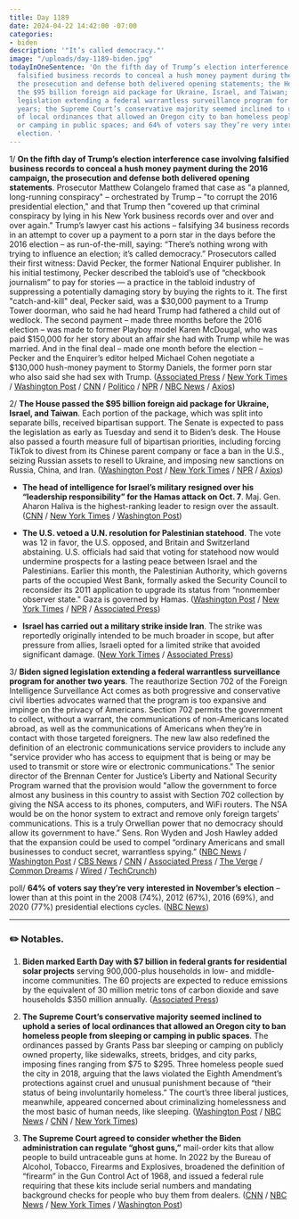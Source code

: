 ```yaml
---
title: Day 1189
date: 2024-04-22 14:42:00 -07:00
categories:
- biden
description: '"It’s called democracy."'
image: "/uploads/day-1189-biden.jpg"
todayInOneSentence: 'On the fifth day of Trump’s election interference case involving
  falsified business records to conceal a hush money payment during the 2016 campaign,
  the prosecution and defense both delivered opening statements; the House passed
  the $95 billion foreign aid package for Ukraine, Israel, and Taiwan; Biden signed
  legislation extending a federal warrantless surveillance program for another two
  years; the Supreme Court’s conservative majority seemed inclined to uphold a series
  of local ordinances that allowed an Oregon city to ban homeless people from sleeping
  or camping in public spaces; and 64% of voters say they’re very interested in November’s
  election. '
---
```


1/ **On the fifth day of Trump’s election interference case involving falsified business records to conceal a hush money payment during the 2016 campaign, the prosecution and defense both delivered opening statements**. Prosecutor Matthew Colangelo framed that case as "a planned, long-running conspiracy" – orchestrated by Trump – "to corrupt the 2016 presidential election," and that Trump then "covered up that criminal conspiracy by lying in his New York business records over and over and over again." Trump’s lawyer cast his actions – falsifying 34 business records in an attempt to cover up a payment to a porn star in the days before the 2016 election – as run-of-the-mill, saying: “There’s nothing wrong with trying to influence an election; it’s called democracy.” Prosecutors called their first witness: David Pecker, the former National Enquirer publisher. In his initial testimony, Pecker described the tabloid’s use of “checkbook journalism” to pay for stories — a practice in the tabloid industry of suppressing a potentially damaging story by buying the rights to it. The first "catch-and-kill" deal, Pecker said, was a $30,000 payment to a Trump Tower doorman, who said he had heard Trump had fathered a child out of wedlock. The second payment – made three months before the 2016 election – was made to former Playboy model Karen McDougal, who was paid $150,000 for her story about an affair she had with Trump while he was married. And in the final deal – made one month before the election – Pecker and the Enquirer’s editor helped Michael Cohen negotiate a $130,000 hush-money payment to Stormy Daniels, the former porn star who also said she had sex with Trump. ([Associated Press](https://apnews.com/article/trump-trial-hush-money-opening-stormy-daniels-6beee9b99114898ee0dd60185d43bac5) / [New York Times](https://www.nytimes.com/live/2024/04/22/nyregion/trump-hush-money-trial) / [Washington Post](https://www.washingtonpost.com/politics/2024/04/22/trump-hush-money-trial-live-updates/) / [CNN](https://www.cnn.com/politics/live-news/trump-hush-money-trial-04-22-24/index.html) / [Politico](https://www.politico.com/live-updates/2024/04/22/trump-hush-money-criminal-trial/3-catch-and-kill-deals-00153622) / [NPR](https://www.npr.org/2024/04/22/1246321962/trump-hush-money) / [NBC News](https://www.nbcnews.com/politics/donald-trump/live-blog/trump-hush-money-trial-live-updates-opening-statements-rcna148737) / [Axios](https://www.axios.com/2024/04/22/trump-new-york-criminal-trial-hush-money))

2/ **The House passed the $95 billion foreign aid package for Ukraine, Israel, and Taiwan**. Each portion of the package, which was split into separate bills, received bipartisan support. The Senate is expected to pass the legislation as early as Tuesday and send it to Biden’s desk. The House also passed a fourth measure full of bipartisan priorities, including forcing TikTok to divest from its Chinese parent company or face a ban in the U.S., seizing Russian assets to resell to Ukraine, and imposing new sanctions on Russia, China, and Iran. ([Washington Post](https://www.washingtonpost.com/politics/2024/04/20/house-vote-ukraine-israel-aid-johnson-2/) / [New York Times](https://www.nytimes.com/2024/04/20/us/politics/ukraine-aid-bill-gaza-johnson.html) / [NPR](https://www.npr.org/2024/04/20/1245993370/house-ukraine-israel-aid-bills) / [Axios](https://www.axios.com/2024/04/20/house-foreign-aid-israel-ukraine-taiwan-pass))

* **The head of intelligence for Israel’s military resigned over his “leadership responsibility” for the Hamas attack on Oct. 7**. Maj. Gen. Aharon Haliva is the highest-ranking leader to resign over the assault. ([CNN](https://www.cnn.com/2024/04/22/middleeast/israeli-military-intelligence-chief-resigns-intl) / [New York Times](https://www.nytimes.com/live/2024/04/22/world/israel-gaza-war-hamas#haliva-has-said-he-bore-full-responsibility-for-the-intelligence-failure) / [Washington Post](https://www.washingtonpost.com/world/2024/04/22/israel-intelligence-haliva-hamas-failure/))

* **The U.S. vetoed a U.N. resolution for Palestinian statehood**. The vote was 12 in favor, the U.S. opposed, and Britain and Switzerland abstaining. U.S. officials had said that voting for statehood now would undermine prospects for a lasting peace between Israel and the Palestinians. Earlier this month, the Palestinian Authority, which governs parts of the occupied West Bank, formally asked the Security Council to reconsider its 2011 application to upgrade its status from “nonmember observer state." Gaza is governed by Hamas. ([Washington Post](https://www.washingtonpost.com/national-security/2024/04/18/us-veto-un-palestine-state/) / [New York Times](https://www.nytimes.com/2024/04/18/world/middleeast/palestinian-statehood-un-veto.html) / [NPR](https://www.npr.org/2024/04/18/1245641286/what-to-know-about-the-u-n-vote-on-whether-to-admit-palestinians-as-full-members) / [Associated Press](https://apnews.com/article/un-vote-palestinian-membership-us-veto-8d8ad60d8576b5ab9e70d2f8bf7e2881))

* **Israel has carried out a military strike inside Iran**. The strike was reportedly originally intended to be much broader in scope, but after pressure from allies, Israeli opted for a limited strike that avoided significant damage. ([New York Times](https://www.nytimes.com/2024/04/22/world/middleeast/israel-iran-war-strike.html) / [Associated Press](https://apnews.com/article/iran-israel-mideast-tensions-4-19-2024-a7ccbae2e2844bab089e8e4377a24ddb))

3/ **Biden signed legislation extending a federal warrantless surveillance program for another two years**. The reauthorize Section 702 of the Foreign Intelligence Surveillance Act comes as both progressive and conservative civil liberties advocates warned that the program is too expansive and impinge on the privacy of Americans. Section 702 permits the government to collect, without a warrant, the communications of non-Americans located abroad, as well as the communications of Americans when they’re in contact with those targeted foreigners. The new law also redefined the definition of an electronic communications service providers to include any "service provider who has access to equipment that is being or may be used to transmit or store wire or electronic communications." The senior director of the Brennan Center for Justice’s Liberty and National Security Program warned that the provision would "allow the government to force almost any business in this country to assist with Section 702 collection by giving the NSA access to its phones, computers, and WiFi routers. The NSA would be on the honor system to extract and remove only foreign targets’ communications. This is a truly Orwellian power that no democracy should allow its government to have.” Sens. Ron Wyden and Josh Hawley added that the expansion could be used to compel “ordinary Americans and small businesses to conduct secret, warrantless spying.” ([NBC News](https://www.nbcnews.com/politics/congress/senate-renews-fisa-section-702-spying-privacy-rcna148394) / [Washington Post](https://www.washingtonpost.com/national-security/2024/04/20/congress-extends-controversial-warrantless-surveillance-law-two-years/) / [CBS News](https://www.cbsnews.com/news/biden-signs-bill-reauthorizing-fisa-surveillance-program-section-702/) / [CNN](https://www.cnn.com/2024/04/19/politics/fisa-senate-negotiations/index.html) / [Associated Press](https://apnews.com/article/fisa-donald-trump-surveillance-congress-johnson-81e991c9f82e77b2fe13f8a3e0e25349) / [The Verge](https://www.theverge.com/2024/4/20/24135339/fisa-720-reauthorization-senate-lapse-durbin-wyden) / [Common Dreams](https://www.commondreams.org/news/warrantless-spying-expansion-senate) / [Wired](https://www.wired.com/story/nsa-ndaa-lobbying-privacy-loophole/) / [TechCrunch](https://techcrunch.com/2024/04/20/fisa-nsa-fbi-government-surveillance/))

poll/ **64% of voters say they’re very interested in November’s election** – lower than at this point in the 2008 (74%), 2012 (67%), 2016 (69%), and 2020 (77%) presidential elections cycles. ([NBC News](https://www.nbcnews.com/politics/2024-election/poll-biden-trump-tight-race-election-interest-low-rcna148170))

---

### ✏️ Notables.

1. **Biden marked Earth Day with $7 billion in federal grants for residential solar projects** serving 900,000-plus households in low- and middle-income communities. The 60 projects are expected to reduce emissions by the equivalent of 30 million metric tons of carbon dioxide and save households $350 million annually. ([Associated Press](https://apnews.com/article/biden-earth-day-solar-grants-epa-climate-5bece7e419e9141241287575abb0fefc))

2. **The Supreme Court’s conservative majority seemed inclined to uphold a series of local ordinances that allowed an Oregon city to ban homeless people from sleeping or camping in public spaces**. The ordinances passed by Grants Pass bar sleeping or camping on publicly owned property, like sidewalks, streets, bridges, and city parks, imposing fines ranging from $75 to $295. Three homeless people sued the city in 2018, arguing that the laws violated the Eighth Amendment’s protections against cruel and unusual punishment because of “their status of being involuntarily homeless.” The court’s three liberal justices, meanwhile, appeared concerned about criminalizing homelessness and the most basic of human needs, like sleeping. ([Washington Post](https://www.washingtonpost.com/politics/2024/04/22/supreme-court-homelessness-camping-ban-oregon/) / [NBC News](https://www.nbcnews.com/politics/supreme-court/supreme-court-weighs-oregon-citys-power-punish-homeless-rcna148549) / [CNN](https://www.cnn.com/2024/04/22/politics/supreme-court-homeless-grants-pass/index.html) / [New York Times](https://www.nytimes.com/live/2024/04/22/us/supreme-court-homelessness))

3. **The Supreme Court agreed to consider whether the Biden administration can regulate “ghost guns,”** mail-order kits that allow people to build untraceable guns at home. In 2022 by the Bureau of Alcohol, Tobacco, Firearms and Explosives, broadened the definition of “firearm” in the Gun Control Act of 1968, and issued a federal rule requiring that these kits include serial numbers and mandating background checks for people who buy them from dealers. ([CNN](https://www.cnn.com/2024/04/22/politics/supreme-court-to-review-bidens-ghost-gun-regulations/index.html) / [NBC News](https://www.nbcnews.com/politics/supreme-court/supreme-court-decide-biden-administration-can-regulate-ghost-guns-rcna147065) / [New York Times](https://www.nytimes.com/2024/04/22/us/supreme-court-ghost-guns.html) / [Washington Post](https://www.washingtonpost.com/politics/2024/04/22/supreme-court-will-hear-challenge-biden-administration-rule-ghost-guns/))